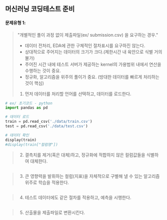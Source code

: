 ## 머신러닝 코딩테스트 준비

#### 문제유형 1: 

> "개별적인 풀이 과정 없이 제출파일(ex/ submission.csv) 을 요구하는 경우."
>
> - 데이터 전처리, EDA에 관한 구체적인 절차표시를 요구하진 않는다. 
> - 상대적으로 주어지는 데이터의 크기가 크다.(제한시간 내 육안으로 식별 거의 불가)
> - 주어진 시간 내에 테스트 서버가 제공하는 kernel의 가용범위 내에서 연산을 수행하는 것이 중요. 
> - 정규화, 알고리즘을 위주의 풀이가 중요. (방대한 데이터를 빠르게 처리하는 것이 핵심)
>
> 1. 먼저 데이터를 처리할 언어를 선택하고, 데이터를 로드한다. 

```python
# ex/ 초기코드 - python
import pandas as pd

# 데이터 로드
train = pd.read_csv('./data/train.csv')
test = pd.read_csv('./data/test.csv')

# 데이터 확인 
display(train)
#display(train["컬럼명"])
```

> 2. 결측치를 제거(혹은 대체)하고, 정규화에 적합하지 않은 컬럼값들을 식별하여 대체한다. 

```python

```

> 3. 큰 영향력을 발휘하는 컬럼(지표)을 자체적으로 구별해 낼 수 있는 알고리즘 위주로 학습을 적용한다. 

```python

```

> 4. 테스트 데이터에도 같은 절차를 적용하고, 예측을 시행한다. 

```python

```

> 5. 산출물을 제출파일로 변환시킨다. 